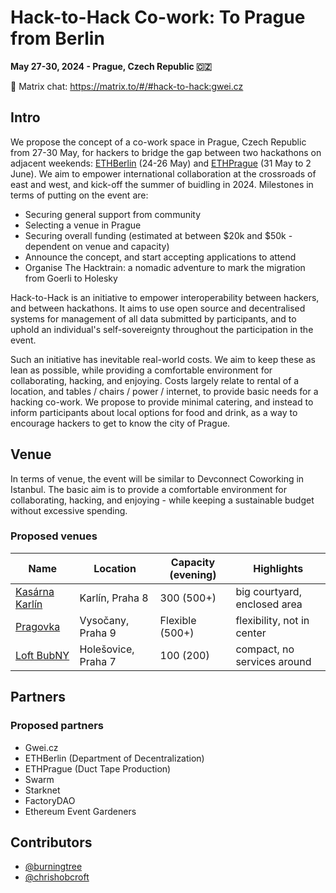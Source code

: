 # Hack-to-Hack Co-work: To Prague from Berlin

**May 27-30, 2024 - Prague, Czech Republic 🇨🇿**

💬 Matrix chat: https://matrix.to/#/#hack-to-hack:gwei.cz

## Intro

We propose the concept of a co-work space in Prague, Czech Republic from 27-30 May, for hackers to bridge the gap between two hackathons on adjacent weekends: [ETHBerlin](https://ethberlin.org/) (24-26 May) and [ETHPrague](https://ethprague.com/) (31 May to 2 June). We aim to empower international collaboration at the crossroads of east and west, and kick-off the summer of buidling in 2024.
Milestones in terms of putting on the event are:

- Securing general support from community
- Selecting a venue in Prague
- Securing overall funding (estimated at between $20k and $50k - dependent on venue and capacity)
- Announce the concept, and start accepting applications to attend
- Organise The Hacktrain: a nomadic adventure to mark the migration from Goerli to Holesky

Hack-to-Hack is an initiative to empower interoperability between hackers, and between hackathons. It aims to use open source and decentralised systems for management of all data submitted by participants, and to uphold an individual's self-sovereignty throughout the participation in the event.

Such an initiative has inevitable real-world costs. We aim to keep these as lean as possible, while providing a comfortable environment for collaborating, hacking, and enjoying. Costs largely relate to rental of a location, and tables / chairs / power / internet, to provide basic needs for a hacking co-work. We propose to provide minimal catering, and instead to inform participants about local options for food and drink, as a way to encourage hackers to get to know the city of Prague.

## Venue

In terms of venue, the event will be similar to Devconnect Coworking in Istanbul. The basic aim is to provide a comfortable environment for collaborating, hacking, and enjoying - while keeping a sustainable budget without excessive spending.

### Proposed venues

| Name | Location | Capacity (evening) | Highlights |
| --- | --- | --- | --- |
| [Kasárna Karlín](https://kasarnakarlin.cz/en/main-page) | Karlín, Praha 8 | 300 (500+) | big courtyard, enclosed area |
| [Pragovka](https://pragovka.com/en) | Vysočany, Praha 9 | Flexible (500+) | flexibility, not in center |
| [Loft BubNY](https://loftbubny.cz/) | Holešovice, Praha 7 | 100 (200) | compact, no services around |

## Partners

### Proposed partners

* Gwei.cz
* ETHBerlin (Department of Decentralization)
* ETHPrague (Duct Tape Production)
* Swarm
* Starknet
* FactoryDAO
* Ethereum Event Gardeners

## Contributors

* [@burningtree](https://github.com/burningtree)
* [@chrishobcroft](https://github.com/chrishobcroft)
